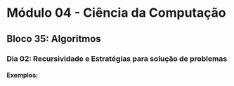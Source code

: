 # Módulo 04 - Ciência da Computação
## Bloco 35: Algoritmos
### Dia 02: Recursividade e Estratégias para solução de problemas
#### Exemplos:

